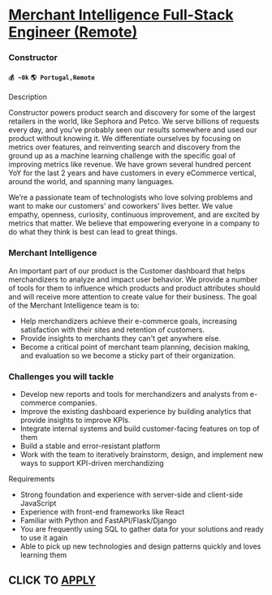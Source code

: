 # [Merchant Intelligence Full-Stack Engineer (Remote)](https://www.remotewlb.com/apply/merchant-intelligence-full-stack-engineer-remote)  
### Constructor  
#### `💰 ~0k` `🌎 Portugal,Remote`  

Description

Constructor powers product search and discovery for some of the largest retailers in the world, like Sephora and Petco. We serve billions of requests every day, and you’ve probably seen our results somewhere and used our product without knowing it. We differentiate ourselves by focusing on metrics over features, and reinventing search and discovery from the ground up as a machine learning challenge with the specific goal of improving metrics like revenue. We have grown several hundred percent YoY for the last 2 years and have customers in every eCommerce vertical, around the world, and spanning many languages.

We’re a passionate team of technologists who love solving problems and want to make our customers’ and coworkers’ lives better. We value empathy, openness, curiosity, continuous improvement, and are excited by metrics that matter. We believe that empowering everyone in a company to do what they think is best can lead to great things.

### Merchant Intelligence

An important part of our product is the Customer dashboard that helps merchandizers to analyze and impact user behavior. We provide a number of tools for them to influence which products and product attributes should and will receive more attention to create value for their business. The goal of the Merchant Intelligence team is to:

  * Help merchandizers achieve their e-commerce goals, increasing satisfaction with their sites and retention of customers.
  * Provide insights to merchants they can't get anywhere else.
  * Become a critical point of merchant team planning, decision making, and evaluation so we become a sticky part of their organization.

### Challenges you will tackle

  * Develop new reports and tools for merchandizers and analysts from e-commerce companies.
  * Improve the existing dashboard experience by building analytics that provide insights to improve KPIs.
  * Integrate internal systems and build customer-facing features on top of them
  * Build a stable and error-resistant platform
  * Work with the team to iteratively brainstorm, design, and implement new ways to support KPI-driven merchandizing

Requirements

  * Strong foundation and experience with server-side and client-side JavaScript
  * Experience with front-end frameworks like React
  * Familiar with Python and FastAPI/Flask/Django
  * You are frequently using SQL to gather data for your solutions and ready to use it again
  * Able to pick up new technologies and design patterns quickly and loves learning them

  
## CLICK TO [APPLY](https://www.remotewlb.com/apply/merchant-intelligence-full-stack-engineer-remote)

